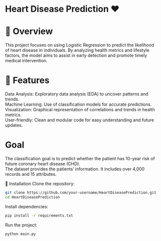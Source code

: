 # Heart Disease Prediction ❤️
# 📝 Overview
  This project focuses on using Logistic Regression to predict the likelihood of heart disease in individuals. 
  By analyzing health metrics and lifestyle factors, the model aims to assist in early detection and promote timely medical intervention.

# 🚀 Features
Data Analysis: Exploratory data analysis (EDA) to uncover patterns and trends.\
Machine Learning: Use of classification models for accurate predictions.\
Visualization: Graphical representation of correlations and trends in health metrics.\
User-friendly: Clean and modular code for easy understanding and future updates.

# Goal

The classification goal is to predict whether the patient has 10-year risk of future coronary heart disease (CHD).\
The dataset provides the patients’ information. It includes over 4,000 records and 15 attributes.

🔧 Installation
Clone the repository:
```bash
git clone https://github.com/your-username/HeartDiseasePrediction.git
cd HeartDiseasePrediction
```
Install dependencies:
```bash
pip install -r requirements.txt
```
Run the project:
```bash
python main.py
```